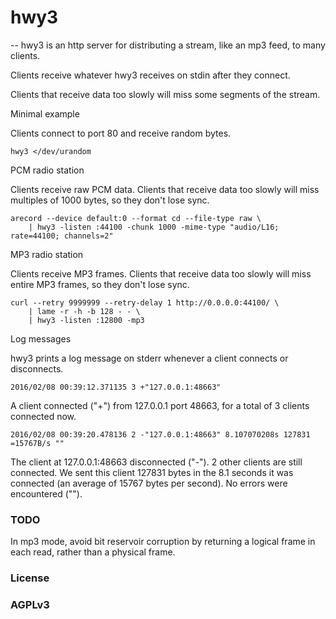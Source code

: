 # hwy3
--
hwy3 is an http server for distributing a stream, like an mp3 feed, to many
clients.

Clients receive whatever hwy3 receives on stdin after they connect.

Clients that receive data too slowly will miss some segments of the stream.


Minimal example

Clients connect to port 80 and receive random bytes.

    hwy3 </dev/urandom


PCM radio station

Clients receive raw PCM data. Clients that receive data too slowly will miss
multiples of 1000 bytes, so they don't lose sync.

    arecord --device default:0 --format cd --file-type raw \
        | hwy3 -listen :44100 -chunk 1000 -mime-type "audio/L16; rate=44100; channels=2"


MP3 radio station

Clients receive MP3 frames. Clients that receive data too slowly will miss
entire MP3 frames, so they don't lose sync.

    curl --retry 9999999 --retry-delay 1 http://0.0.0.0:44100/ \
        | lame -r -h -b 128 - - \
        | hwy3 -listen :12800 -mp3


Log messages

hwy3 prints a log message on stderr whenever a client connects or disconnects.

    2016/02/08 00:39:12.371135 3 +"127.0.0.1:48663"

A client connected ("+") from 127.0.0.1 port 48663, for a total of 3 clients
connected now.

    2016/02/08 00:39:20.478136 2 -"127.0.0.1:48663" 8.107070208s 127831 =15767B/s ""

The client at 127.0.0.1:48663 disconnected ("-"). 2 other clients are still
connected. We sent this client 127831 bytes in the 8.1 seconds it was connected
(an average of 15767 bytes per second). No errors were encountered ("").


### TODO

In mp3 mode, avoid bit reservoir corruption by returning a logical frame in each
read, rather than a physical frame.


### License

### AGPLv3
